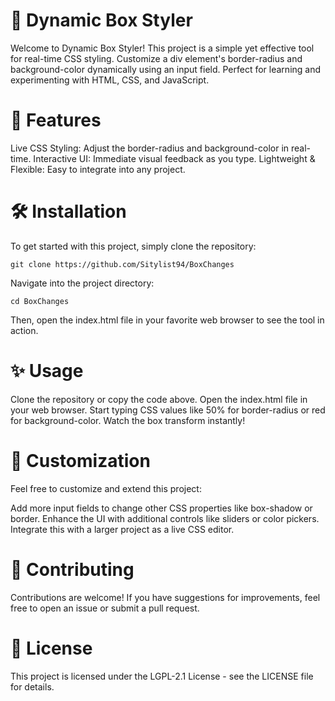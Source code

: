 # 🎨 Dynamic Box Styler
Welcome to Dynamic Box Styler! This project is a simple yet effective tool for real-time CSS styling. Customize a div element's border-radius and background-color dynamically using an input field. Perfect for learning and experimenting with HTML, CSS, and JavaScript.

# 🚀 Features
Live CSS Styling: Adjust the border-radius and background-color in real-time.
Interactive UI: Immediate visual feedback as you type.
Lightweight & Flexible: Easy to integrate into any project.
# 🛠️ Installation
To get started with this project, simply clone the repository:

```
git clone https://github.com/Sitylist94/BoxChanges
```

Navigate into the project directory:

```
cd BoxChanges
```

Then, open the index.html file in your favorite web browser to see the tool in action.

# ✨ Usage
Clone the repository or copy the code above.
Open the index.html file in your web browser.
Start typing CSS values like 50% for border-radius or red for background-color.
Watch the box transform instantly!
# 🌟 Customization
Feel free to customize and extend this project:

Add more input fields to change other CSS properties like box-shadow or border.
Enhance the UI with additional controls like sliders or color pickers.
Integrate this with a larger project as a live CSS editor.
# 💬 Contributing
Contributions are welcome! If you have suggestions for improvements, feel free to open an issue or submit a pull request.

# 📄 License
This project is licensed under the LGPL-2.1 License - see the LICENSE file for details.